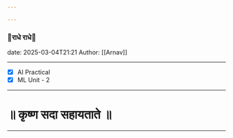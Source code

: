 ```yaml
---

---
```

### 🦚राधे राधे🪈
date: 2025-03-04T21:21
Author: [[Arnav]]

---

- [x] AI Practical
- [x] ML Unit - 2

---
# ॥ कृष्ण सदा सहायताते ॥

---
